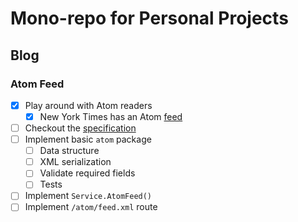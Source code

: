 # Mono-repo for Personal Projects

## Blog

### Atom Feed

- [x] Play around with Atom readers
  - [x] New York Times has an Atom [feed](https://rss.nytimes.com/services/xml/rss/nyt/Technology.xml)
- [ ] Checkout the [specification](https://validator.w3.org/feed/docs/atom.html)
- [ ] Implement basic `atom` package
  - [ ] Data structure
  - [ ] XML serialization
  - [ ] Validate required fields
  - [ ] Tests
- [ ] Implement `Service.AtomFeed()`
- [ ] Implement `/atom/feed.xml` route
